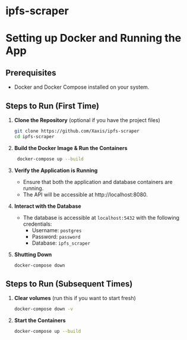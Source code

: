 # ipfs-scraper

# Setting up Docker and Running the App

## Prerequisites
- Docker and Docker Compose installed on your system.

## Steps to Run (First Time)

1. **Clone the Repository** (optional if you have the project files)
   ```bash
   git clone https://github.com/Xaxis/ipfs-scraper
   cd ipfs-scraper
   ```
   
2. **Build the Docker Image & Run the Containers**
   ```bash
    docker-compose up --build
    ```
   
3. **Verify the Application is Running**
   - Ensure that both the application and database containers are running.
   - The API will be accessible at http://localhost:8080.

4. **Interact with the Database**
   - The database is accessible at `localhost:5432` with the following credentials:
     - Username: `postgres`
     - Password: `password`
     - Database: `ipfs_scraper`

5. **Shutting Down**
   ```bash
   docker-compose down
   ```
   
## Steps to Run (Subsequent Times)

1. **Clear volumes** (run this if you want to start fresh)
   ```bash
   docker-compose down -v
   ```
   
2. **Start the Containers**
   ```bash
   docker-compose up --build
   ```